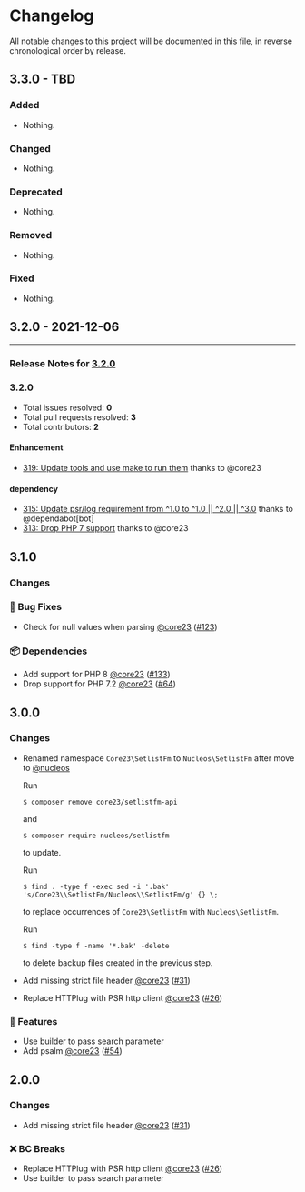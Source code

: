 # Changelog

All notable changes to this project will be documented in this file, in reverse chronological order by release.

## 3.3.0 - TBD

### Added

- Nothing.

### Changed

- Nothing.

### Deprecated

- Nothing.

### Removed

- Nothing.

### Fixed

- Nothing.

## 3.2.0 - 2021-12-06



-----

### Release Notes for [3.2.0](https://github.com/nucleos/setlistfm/milestone/1)



### 3.2.0

- Total issues resolved: **0**
- Total pull requests resolved: **3**
- Total contributors: **2**

#### Enhancement

 - [319: Update tools and use make to run them](https://github.com/nucleos/setlistfm/pull/319) thanks to @core23

#### dependency

 - [315: Update psr/log requirement from ^1.0 to ^1.0 || ^2.0 || ^3.0](https://github.com/nucleos/setlistfm/pull/315) thanks to @dependabot[bot]
 - [313: Drop PHP 7 support](https://github.com/nucleos/setlistfm/pull/313) thanks to @core23

## 3.1.0

### Changes

### 🐛 Bug Fixes

- Check for null values when parsing [@core23] ([#123])

### 📦 Dependencies

- Add support for PHP 8 [@core23] ([#133])
- Drop support for PHP 7.2 [@core23] ([#64])

## 3.0.0

### Changes

- Renamed namespace `Core23\SetlistFm` to `Nucleos\SetlistFm` after move to [@nucleos]

  Run

  ```
  $ composer remove core23/setlistfm-api
  ```

  and

  ```
  $ composer require nucleos/setlistfm
  ```

  to update.

  Run

  ```
  $ find . -type f -exec sed -i '.bak' 's/Core23\\SetlistFm/Nucleos\\SetlistFm/g' {} \;
  ```

  to replace occurrences of `Core23\SetlistFm` with `Nucleos\SetlistFm`.

  Run

  ```
  $ find -type f -name '*.bak' -delete
  ```

  to delete backup files created in the previous step.

- Add missing strict file header [@core23] ([#31])
- Replace HTTPlug with PSR http client [@core23] ([#26])

### 🚀 Features

- Use builder to pass search parameter
- Add psalm [@core23] ([#54])

## 2.0.0

### Changes

- Add missing strict file header [@core23] ([#31])

### ❌ BC Breaks

- Replace HTTPlug with PSR http client [@core23] ([#26])
- Use builder to pass search parameter

[#54]: https://github.com/nucleos/setlistfm/pull/54
[#31]: https://github.com/nucleos/setlistfm/pull/31
[#26]: https://github.com/nucleos/setlistfm/pull/26
[@nucleos]: https://github.com/nucleos
[@core23]: https://github.com/core23
[#133]: https://github.com/nucleos/setlistfm/pull/133
[#123]: https://github.com/nucleos/setlistfm/pull/123
[#64]: https://github.com/nucleos/setlistfm/pull/64
